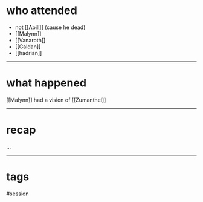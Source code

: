 # who attended

- not [[Abill]] (cause he dead)
- [[Malynn]]
- [[Vanaroth]]
- [[Galdan]]
- [[hadrian]]

---
# what happened

[[Malynn]] had a vision of [[Zumanthel]]



---
# recap

...

---
# tags

#session